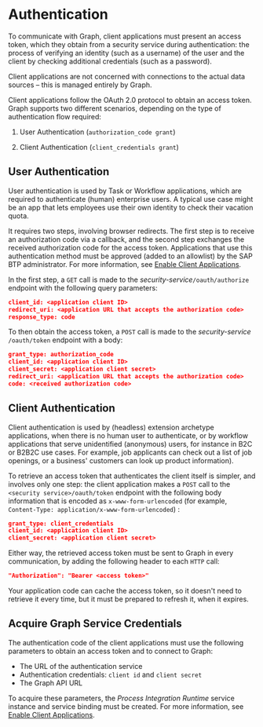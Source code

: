 <!-- loio79aabdaea22a4846a7238231f8fbad77 -->

# Authentication

To communicate with Graph, client applications must present an access token, which they obtain from a security service during authentication: the process of verifying an identity \(such as a username\) of the user and the client by checking additional credentials \(such as a password\).

Client applications are not concerned with connections to the actual data sources – this is managed entirely by Graph.

Client applications follow the OAuth 2.0 protocol to obtain an access token. Graph supports two different scenarios, depending on the type of authentication flow required:

1.  User Authentication \(`authorization_code grant`\)

2.  Client Authentication \(`client_credentials grant`\)




<a name="loio79aabdaea22a4846a7238231f8fbad77__section_h54_qby_xrb"/>

## User Authentication

User authentication is used by Task or Workflow applications, which are required to authenticate \(human\) enterprise users. A typical use case might be an app that lets employees use their own identity to check their vacation quota.

It requires two steps, involving browser redirects. The first step is to receive an authorization code via a callback, and the second step exchanges the received authorization code for the access token. Applications that use this authentication method must be approved \(added to an allowlist\) by the SAP BTP administrator. For more information, see [Enable Client Applications](enable-client-applications-e904119.md).

In the first step, a `GET` call is made to the *security-service*`/oauth/authorize` endpoint with the following query parameters:

```json
client_id: <application client ID>
redirect_uri: <application URL that accepts the authorization code>
response_type: code
```

To then obtain the access token, a `POST` call is made to the *security-service* `/oauth/token` endpoint with a body:

```json
grant_type: authorization_code
client_id: <application client ID>
client_secret: <application client secret>
redirect_uri: <application URL that accepts the authorization code>
code: <received authorization code>
```



<a name="loio79aabdaea22a4846a7238231f8fbad77__section_uyc_xby_xrb"/>

## Client Authentication

Client authentication is used by \(headless\) extension archetype applications, when there is no human user to authenticate, or by workflow applications that serve unidentified \(anonymous\) users, for instance in B2C or B2B2C use cases. For example, job applicants can check out a list of job openings, or a business' customers can look up product information\).

To retrieve an access token that authenticates the client itself is simpler, and involves only one step: the client application makes a `POST` call to the `<security service>/oauth/token` endpoint with the following body information that is encoded as `x-www-form-urlencoded` \(for example, `Content-Type: application/x-www-form-urlencoded`\) :

```json
grant_type: client_credentials
client_id: <application client ID>
client_secret: <application client secret>
```

Either way, the retrieved access token must be sent to Graph in every communication, by adding the following header to each `HTTP` call:

```json
"Authorization": "Bearer <access token>"
```

Your application code can cache the access token, so it doesn't need to retrieve it every time, but it must be prepared to refresh it, when it expires.



<a name="loio79aabdaea22a4846a7238231f8fbad77__section_uft_rpm_jwb"/>

## Acquire Graph Service Credentials

The authentication code of the client applications must use the following parameters to obtain an access token and to connect to Graph:

-   The URL of the authentication service
-   Authentication credentials: `client id` and `client secret`
-   The Graph API URL

To acquire these parameters, the *Process Integration Runtime* service instance and service binding must be created. For more information, see [Enable Client Applications](enable-client-applications-e904119.md).

